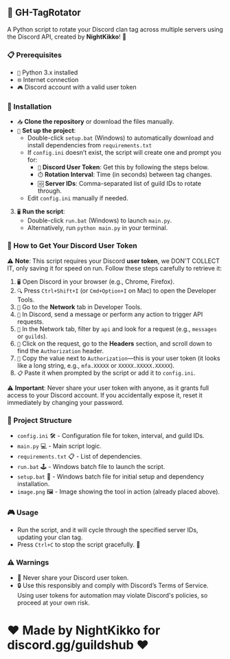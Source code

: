 ## 🚀 GH-TagRotator
A Python script to rotate your Discord clan tag across multiple servers using the Discord API, created by **NightKikko**! 🌟

### 📋 Prerequisites
- `🐍` Python 3.x installed
- `🌐` Internet connection
- `🎮` Discord account with a valid user token

### 🚀 Installation
- `📥` **Clone the repository** or download the files manually.
- `🔧` **Set up the project**:
   - Double-click `setup.bat` (Windows) to automatically download and install dependencies from `requirements.txt`
   - If `config.ini` doesn’t exist, the script will create one and prompt you for:
     - `🎫` **Discord User Token**: Get this by following the steps below.
     - `⏱️` **Rotation Interval**: Time (in seconds) between tag changes.
     - `🆔` **Server IDs**: Comma-separated list of guild IDs to rotate through.
   - Edit `config.ini` manually if needed.
3. `🖥️` **Run the script**:
   - Double-click `run.bat` (Windows) to launch `main.py`.
   - Alternatively, run `python main.py` in your terminal.

### 🔑 How to Get Your Discord User Token
⚠️ **Note**: This script requires your Discord **user token**, we DON'T COLLECT IT, only saving it for speed on run. Follow these steps carefully to retrieve it:
1. `🖥️` Open Discord in your browser (e.g., Chrome, Firefox).
2. `🔍` Press `Ctrl+Shift+I` (or `Cmd+Option+I` on Mac) to open the Developer Tools.
3. `📡` Go to the **Network** tab in Developer Tools.
4. `📨` In Discord, send a message or perform any action to trigger API requests.
5. `🔎` In the Network tab, filter by `api` and look for a request (e.g., `messages` or `guilds`).
6. `👀` Click on the request, go to the **Headers** section, and scroll down to find the `Authorization` header.
7. `🔐` Copy the value next to `Authorization`—this is your user token (it looks like a long string, e.g., `mfa.XXXXX` or `XXXXX.XXXXX.XXXXX`).
8. `📋` Paste it when prompted by the script or add it to `config.ini`.

⚠️ **Important**: Never share your user token with anyone, as it grants full access to your Discord account. If you accidentally expose it, reset it immediately by changing your password.

### 📂 Project Structure
- `config.ini` 🛠️ - Configuration file for token, interval, and guild IDs.
- `main.py` 💻 - Main script logic.
- `requirements.txt` 📋 - List of dependencies.
- `run.bat` 🕹️ - Windows batch file to launch the script.
- `setup.bat` 🔧 - Windows batch file for initial setup and dependency installation.
- `image.png` 🖼️ - Image showing the tool in action (already placed above).

### 🎮 Usage
- Run the script, and it will cycle through the specified server IDs, updating your clan tag.
- Press `Ctrl+C` to stop the script gracefully. 🚪

### ⚠️ Warnings
- 🚫 Never share your Discord user token.
- 🔒 Use this responsibly and comply with Discord’s Terms of Service. Using user tokens for automation may violate Discord's policies, so proceed at your own risk.

# ❤️ **Made by NightKikko for discord.gg/guildshub** ❤️